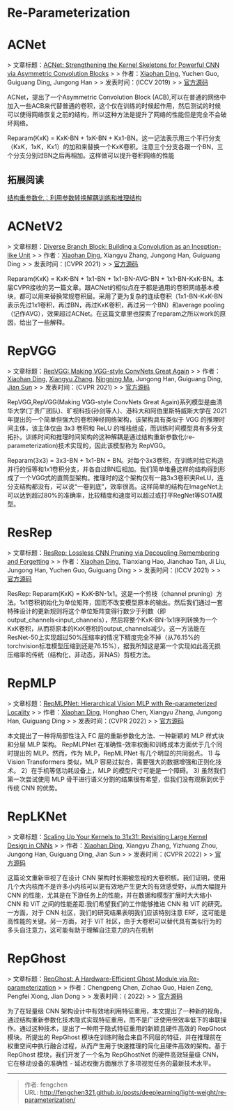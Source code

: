 # Re-Parameterization

# ACNet

&gt; 文章标题：[ACNet: Strengthening the Kernel Skeletons for Powerful CNN via Asymmetric Convolution Blocks](https://arxiv.org/abs/1908.03930)
&gt;
&gt; 作者：[Xiaohan Ding](https://www.zhihu.com/people/ding-xiao-yi-93), Yuchen Guo, Guiguang Ding, Jungong Han
&gt;
&gt; 发表时间：(ICCV 2019)
&gt;
&gt; [官方源码](https://github.com/DingXiaoH/ACNet)

ACNet，提出了一个Asymmetric Convolution Block (ACB),可以在普通的网络中加入一些ACB来代替普通的卷积，这个仅在训练的时候起作用，然后测试的时候可以使得网络恢复之前的结构，所以这种方法是提升了网络的性能但是完全不会破坏网络。

Reparam(KxK) = KxK-BN &#43; 1xK-BN &#43; Kx1-BN。这一记法表示用三个平行分支（KxK，1xK，Kx1）的加和来替换一个KxK卷积。注意三个分支各跟一个BN，三个分支分别过BN之后再相加。这样做可以提升卷积网络的性能

## 拓展阅读

[结构重参数化：利用参数转换解耦训练和推理结构](https://zhuanlan.zhihu.com/p/361090497)



# ACNetV2

&gt; 文章标题：[Diverse Branch Block: Building a Convolution as an Inception-like Unit](https://arxiv.org/abs/2103.13425)
&gt;
&gt; 作者：[Xiaohan Ding](https://www.zhihu.com/people/ding-xiao-yi-93), Xiangyu Zhang, Jungong Han, Guiguang Ding
&gt;
&gt; 发表时间：(CVPR 2021)
&gt;
&gt; [官方源码](https://github.com/DingXiaoH/DiverseBranchBlock)

Reparam(KxK) = KxK-BN &#43; 1x1-BN &#43; 1x1-BN-AVG-BN &#43; 1x1-BN-KxK-BN。本届CVPR接收的另一篇文章。跟ACNet的相似点在于都是通用的卷积网络基本模块，都可以用来替换常规卷积层。采用了更为复杂的连续卷积（1x1-BN-KxK-BN表示先过1x1卷积，再过BN，再过KxK卷积，再过另一个BN）和average pooling（记作AVG），效果超过ACNet。在这篇文章里也探索了reparam之所以work的原因，给出了一些解释。

# RepVGG

&gt; 文章标题：[RepVGG: Making VGG-style ConvNets Great Again](https://arxiv.org/abs/2101.03697)
&gt;
&gt; 作者：[Xiaohan Ding](https://www.zhihu.com/people/ding-xiao-yi-93), [Xiangyu Zhang](https://scholar.google.com/citations?user=yuB-cfoAAAAJ&amp;hl=zh-CN&amp;oi=sra), [Ningning Ma](https://scholar.google.com.hk/citations?user=vOAzYlcAAAAJ&amp;hl=zh-CN&amp;oi=ao), Jungong Han, Guiguang Ding, [Jian Sun](https://scholar.google.com.hk/citations?hl=zh-CN&amp;user=ALVSZAYAAAAJ)
&gt;
&gt; 发表时间：(CVPR 2021)
&gt;
&gt; [官方源码](https://github.com/DingXiaoH/RepVGG)

RepVGG,RepVGG(Making VGG-style ConvNets Great Again)系列模型是由清华大学(丁贵广团队)、旷视科技(孙剑等人)、港科大和阿伯里斯特威斯大学在 2021 年提出的一个简单但强大的卷积神经网络架构，该架构具有类似于 VGG 的推理时间主体，该主体仅由 3x3 卷积和 ReLU 的堆栈组成，而训练时间模型具有多分支拓扑。训练时间和推理时间架构的这种解耦是通过结构重新参数化(re-parameterization)技术实现的，因此该模型称为 RepVGG。

Reparam(3x3) = 3x3-BN &#43; 1x1-BN &#43; BN。对每个3x3卷积，在训练时给它构造并行的恒等和1x1卷积分支，并各自过BN后相加。我们简单堆叠这样的结构得到形成了一个VGG式的直筒型架构。推理时的这个架构仅有一路3x3卷积夹ReLU，连分支结构都没有，可以说“一卷到底”，效率很高。这样简单的结构在ImageNet上可以达到超过80%的准确率，比较精度和速度可以超过或打平RegNet等SOTA模型。

# ResRep

&gt; 文章标题：[ResRep: Lossless CNN Pruning via Decoupling Remembering and Forgetting](https://arxiv.org/abs/2007.03260)
&gt;
&gt; 作者：[Xiaohan Ding](https://www.zhihu.com/people/ding-xiao-yi-93), Tianxiang Hao, Jianchao Tan, Ji Liu, Jungong Han, Yuchen Guo, Guiguang Ding
&gt;
&gt; 发表时间：(ICCV 2021)
&gt;
&gt; [官方源码](https://github.com/DingXiaoH/ResRep)

ResRep: Reparam(KxK) = KxK-BN-1x1。这是一个剪枝（channel pruning）方法。1x1卷积初始化为单位矩阵，因而不改变模型原本的输出。然后我们通过一套特殊设计的更新规则将这个单位矩阵变得行数少于列数（即output_channels&lt;input_channels），然后将整个KxK-BN-1x1序列转换为一个KxK卷积，从而将原本的KxK卷积的output_channels减少。这一方法能在ResNet-50上实现超过50%压缩率的情况下精度完全不掉（从76.15%的torchvision标准模型压缩到还是76.15%），据我所知这是第一个实现如此高无损压缩率的传统（结构化，非动态，非NAS）剪枝方法。

# RepMLP

&gt; 文章标题：[RepMLPNet: Hierarchical Vision MLP with Re-parameterized Locality](https://arxiv.org/abs/2112.11081)
&gt;
&gt; 作者：[Xiaohan Ding](https://www.zhihu.com/people/ding-xiao-yi-93), Honghao Chen, Xiangyu Zhang, Jungong Han, Guiguang Ding
&gt;
&gt; 发表时间：(CVPR 2022)
&gt;
&gt; [官方源码](https://github.com/DingXiaoH/RepMLP)

本文提出了一种将局部性注入 FC 层的重新参数化方法、一种新颖的 MLP 样式块和分层 MLP 架构。 RepMLPNet 在准确性-效率权衡和训练成本方面优于几个同时提出的 MLP。然而，作为 MLP，RepMLPNet 有几个明显的共同弱点。 1) 与 Vision Transformers 类似，MLP 容易过拟合，需要强大的数据增强和正则化技术。 2）在手机等低功耗设备上，MLP 的模型尺寸可能是一个障碍。 3) 虽然我们第一次尝试使用 MLP 骨干进行语义分割的结果很有希望，但我们没有观察到优于传统 CNN 的优势。

# RepLKNet

&gt; 文章标题：[Scaling Up Your Kernels to 31x31: Revisiting Large Kernel Design in CNNs](https://arxiv.org/abs/2203.06717)
&gt;
&gt; 作者：[Xiaohan Ding](https://www.zhihu.com/people/ding-xiao-yi-93), Xiangyu Zhang, Yizhuang Zhou, Jungong Han, Guiguang Ding, Jian Sun
&gt;
&gt; 发表时间：(CVPR 2022)
&gt;
&gt; [官方源码](https://github.com/DingXiaoH/RepLKNet-pytorch)

这篇论文重新审视了在设计 CNN 架构时长期被忽视的大卷积核。我们证明，使用几个大内核而不是许多小内核可以更有效地产生更大的有效感受野，从而大幅提升 CNN 的性能，尤其是在下游任务上的性能，并在数据和模型扩展时大大缩小 CNN 和 ViT 之间的性能差距.我们希望我们的工作能够推进 CNN 和 ViT 的研究。一方面，对于 CNN 社区，我们的研究结果表明我们应该特别注意 ERF，这可能是高性能的关键。另一方面，对于 ViT 社区，由于大卷积可以替代具有类似行为的多头自注意力，这可能有助于理解自注意力的内在机制

# RepGhost

&gt; 文章标题：[RepGhost: A Hardware-Efficient Ghost Module via Re-parameterization](https://arxiv.org/abs/2211.06088)
&gt;
&gt; 作者：Chengpeng Chen, Zichao Guo, Haien Zeng, Pengfei Xiong, Jian Dong
&gt;
&gt; 发表时间：( 2022)
&gt;
&gt; [官方源码](https://github.com/ChengpengChen/RepGhost)

为了在轻量级 CNN 架构设计中有效地利用特征重用，本文提出了一种新的视角，通过结构重新参数化技术隐式实现特征重用，而不是广泛使用但效率低下的串联操作。通过这种技术，提出了一种用于隐式特征重用的新颖且硬件高效的 RepGhost 模块。所提出的 RepGhost 模块在训练时融合来自不同层的特征，并在推理前在权重空间中执行融合过程，从而产生用于快速推理的简化且硬件高效的架构。基于 RepGhost 模块，我们开发了一个名为 RepGhostNet 的硬件高效轻量级 CNN，它在移动设备的准确性 - 延迟权衡方面展示了多项视觉任务的最新技术水平。

---

> 作者: fengchen  
> URL: http://fengchen321.github.io/posts/deeplearning/light-weight/re-parameterization/  

